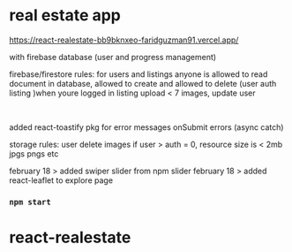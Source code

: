 # real estate app 

 https://react-realestate-bb9bknxeo-faridguzman91.vercel.app/
 
with firebase database (user and progress management)

firebase/firestore rules: for users and listings
anyone is allowed to read document in database, allowed to create and allowed to delete (user auth listing )when youre logged in  listing upload < 7 images, update user

<br>

added react-toastify pkg for error messages onSubmit errors (async catch)

storage rules: user delete images if user > auth = 0, resource size is < 2mb jpgs pngs etc

february 18 > added swiper slider from npm slider
february 18 > added react-leaflet to explore page


### `npm start`


# react-realestate

